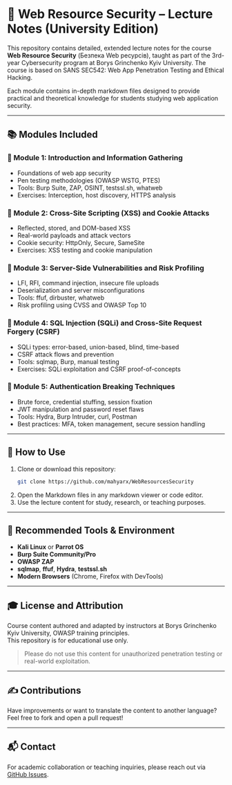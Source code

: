 # 🧠 Web Resource Security – Lecture Notes (University Edition)

This repository contains detailed, extended lecture notes for the course **Web Resource Security** (Безпека Web ресурсів), taught as part of the 3rd-year Cybersecurity program at Borys Grinchenko Kyiv University. The course is based on SANS SEC542: Web App Penetration Testing and Ethical Hacking.

Each module contains in-depth markdown files designed to provide practical and theoretical knowledge for students studying web application security.

---

## 📚 Modules Included

### 🔹 Module 1: Introduction and Information Gathering
- Foundations of web app security
- Pen testing methodologies (OWASP WSTG, PTES)
- Tools: Burp Suite, ZAP, OSINT, testssl.sh, whatweb
- Exercises: Interception, host discovery, HTTPS analysis

### 🔹 Module 2: Cross-Site Scripting (XSS) and Cookie Attacks
- Reflected, stored, and DOM-based XSS
- Real-world payloads and attack vectors
- Cookie security: HttpOnly, Secure, SameSite
- Exercises: XSS testing and cookie manipulation

### 🔹 Module 3: Server-Side Vulnerabilities and Risk Profiling
- LFI, RFI, command injection, insecure file uploads
- Deserialization and server misconfigurations
- Tools: ffuf, dirbuster, whatweb
- Risk profiling using CVSS and OWASP Top 10

### 🔹 Module 4: SQL Injection (SQLi) and Cross-Site Request Forgery (CSRF)
- SQLi types: error-based, union-based, blind, time-based
- CSRF attack flows and prevention
- Tools: sqlmap, Burp, manual testing
- Exercises: SQLi exploitation and CSRF proof-of-concepts

### 🔹 Module 5: Authentication Breaking Techniques
- Brute force, credential stuffing, session fixation
- JWT manipulation and password reset flaws
- Tools: Hydra, Burp Intruder, curl, Postman
- Best practices: MFA, token management, secure session handling

---

## 🚀 How to Use

1. Clone or download this repository:
   ```bash
   git clone https://github.com/mahyarx/WebResourcesSecurity
   ```
2. Open the Markdown files in any markdown viewer or code editor.
3. Use the lecture content for study, research, or teaching purposes.

---

## 🧪 Recommended Tools & Environment

- **Kali Linux** or **Parrot OS**
- **Burp Suite Community/Pro**
- **OWASP ZAP**
- **sqlmap**, **ffuf**, **Hydra**, **testssl.sh**
- **Modern Browsers** (Chrome, Firefox with DevTools)

---

## 🎓 License and Attribution

Course content authored and adapted by instructors at Borys Grinchenko Kyiv University, OWASP training principles.  
This repository is for educational use only.

> Please do not use this content for unauthorized penetration testing or real-world exploitation.

---

## ✍️ Contributions

Have improvements or want to translate the content to another language?  
Feel free to fork and open a pull request!

---

## 📬 Contact

For academic collaboration or teaching inquiries, please reach out via [GitHub Issues](https://github.com/mahyarx/WebResourcesSecurity/issues).
